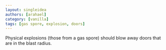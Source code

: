 ```yaml
---
layout: singleidea
authors: [arahael]
category: [vanilla]
tags: [gas spore, explosion, doors]
---
```

Physical explosions (those from a gas spore) should blow away doors that are in
the blast radius.
